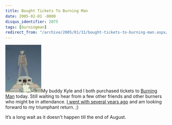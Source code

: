 ```yaml
---
title: Bought Tickets To Burning Man
date: 2005-02-01 -0800
disqus_identifier: 2075
tags: [burningman]
redirect_from: "/archive/2005/01/31/bought-tickets-to-burning-man.aspx/"
---
```


![Burning Man](/images/burningman.jpg)My buddy Kyle and I both purchased
tickets to [Burning Man](http://www.burningman.com/ "Burning Man!")
today. Still waiting to hear from a few other friends and other burners
who might be in attendance. [I went with several years
ago](https://haacked.com/archive/2004/07/18/833.aspx "Last time I went")
and am looking forward to my triumphant return. ;)

It’s a long wait as it doesn't happen till the end of August.

